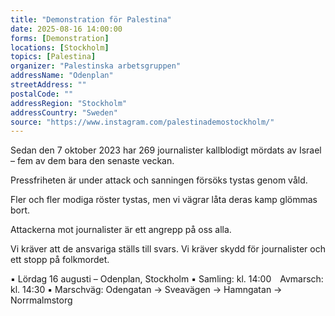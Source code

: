 ```yaml
---
title: "Demonstration för Palestina"
date: 2025-08-16 14:00:00
forms: [Demonstration]
locations: [Stockholm]
topics: [Palestina]
organizer: "Palestinska arbetsgruppen"
addressName: "Odenplan"
streetAddress: ""
postalCode: ""
addressRegion: "Stockholm"
addressCountry: "Sweden"
source: "https://www.instagram.com/palestinademostockholm/"
---
```


Sedan den 7 oktober 2023 har 269 journalister kallblodigt mördats av Israel – fem av dem bara den senaste veckan.

Pressfriheten är under attack och sanningen försöks tystas genom våld.

Fler och fler modiga röster tystas, men vi vägrar låta deras kamp glömmas bort.

Attackerna mot journalister är ett angrepp på oss alla.

Vi kräver att de ansvariga ställs till svars.
Vi kräver skydd för journalister och ett stopp på folkmordet.

▪️ Lördag 16 augusti – Odenplan, Stockholm
▪️ Samling: kl. 14:00 Avmarsch: kl. 14:30
▪️ Marschväg: Odengatan → Sveavägen → Hamngatan → Norrmalmstorg
